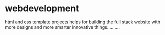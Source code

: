# webdevelopment
html and css template projects helps for building the full stack website with more designs and more smarter innovative things..........
